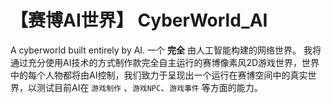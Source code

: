 # 【赛博AI世界】 CyberWorld_AI 
  A cyberworld built entirely by AI. 一个 **完全** 由人工智能构建的网络世界。
  我将通过充分使用AI技术的方式制作款完全自主运行的赛博像素风2D游戏世界，世界中的每个人物都将由AI控制，我们致力于呈现出一个运行在赛博空间中的真实世界，以测试目前AI在 `游戏制作` 、`游戏NPC`、`游戏事件` 等方面的能力。
